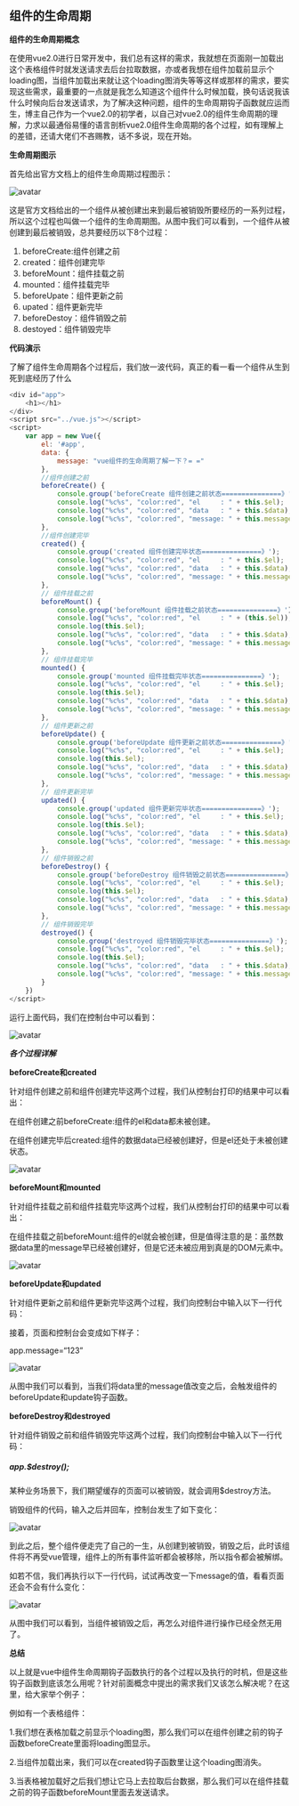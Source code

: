 ## 组件的生命周期

**组件的生命周期概念**

在使用vue2.0进行日常开发中，我们总有这样的需求，我就想在页面刚一加载出这个表格组件时就发送请求去后台拉取数据，亦或者我想在组件加载前显示个loading图，当组件加载出来就让这个loading图消失等等这样或那样的需求，要实现这些需求，最重要的一点就是我怎么知道这个组件什么时候加载，换句话说我该什么时候向后台发送请求，为了解决这种问题，组件的生命周期钩子函数就应运而生，博主自己作为一个vue2.0的初学者，以自己对vue2.0的组件生命周期的理解，力求以最通俗易懂的语言剖析vue2.0组件生命周期的各个过程，如有理解上的差错，还请大佬们不吝赐教，话不多说，现在开始。 

**生命周期图示**

首先给出官方文档上的组件生命周期过程图示：

![avatar](http://www.xiaozhoubg.com/public/img/0505_lifecycle.png)

这是官方文档给出的一个组件从被创建出来到最后被销毁所要经历的一系列过程，所以这个过程也叫做一个组件的生命周期图。从图中我们可以看到，一个组件从被创建到最后被销毁，总共要经历以下8个过程： 

1. beforeCreate:组件创建之前 
2. created：组件创建完毕 
3. beforeMount：组件挂载之前 
4. mounted：组件挂载完毕 
5. beforeUpate：组件更新之前 
6. upated：组件更新完毕 
7. beforeDestoy：组件销毁之前 
8. destoyed：组件销毁完毕 

**代码演示**

了解了组件生命周期各个过程后，我们放一波代码，真正的看一看一个组件从生到死到底经历了什么 

```javascript
<div id="app">
    <h1></h1>
</div>
<script src="../vue.js"></script>
<script>
    var app = new Vue({
        el: '#app',
        data: {
            message: "vue组件的生命周期了解一下？= ="
        },
        //组件创建之前
        beforeCreate() {
            console.group('beforeCreate 组件创建之前状态===============》');
            console.log("%c%s", "color:red", "el     : " + this.$el);
            console.log("%c%s", "color:red", "data   : " + this.$data);
            console.log("%c%s", "color:red", "message: " + this.message)
        },
        //组件创建完毕
        created() {
            console.group('created 组件创建完毕状态===============》');
            console.log("%c%s", "color:red", "el     : " + this.$el);
            console.log("%c%s", "color:red", "data   : " + this.$data);
            console.log("%c%s", "color:red", "message: " + this.message);
        },
        // 组件挂载之前
        beforeMount() {
            console.group('beforeMount 组件挂载之前状态===============》');
            console.log("%c%s", "color:red", "el     : " + (this.$el));
            console.log(this.$el);
            console.log("%c%s", "color:red", "data   : " + this.$data);
            console.log("%c%s", "color:red", "message: " + this.message);
        },
        // 组件挂载完毕
        mounted() {
            console.group('mounted 组件挂载完毕状态===============》');
            console.log("%c%s", "color:red", "el     : " + this.$el);
            console.log(this.$el);
            console.log("%c%s", "color:red", "data   : " + this.$data);
            console.log("%c%s", "color:red", "message: " + this.message);
        },
        // 组件更新之前
        beforeUpdate() {
            console.group('beforeUpdate 组件更新之前状态===============》');
            console.log("%c%s", "color:red", "el     : " + this.$el);
            console.log(this.$el);
            console.log("%c%s", "color:red", "data   : " + this.$data);
            console.log("%c%s", "color:red", "message: " + this.message);
        },
        // 组件更新完毕
        updated() {
            console.group('updated 组件更新完毕状态===============》');
            console.log("%c%s", "color:red", "el     : " + this.$el);
            console.log(this.$el);
            console.log("%c%s", "color:red", "data   : " + this.$data);
            console.log("%c%s", "color:red", "message: " + this.message);
        },
        // 组件销毁之前
        beforeDestroy() {
            console.group('beforeDestroy 组件销毁之前状态===============》');
            console.log("%c%s", "color:red", "el     : " + this.$el);
            console.log(this.$el);
            console.log("%c%s", "color:red", "data   : " + this.$data);
            console.log("%c%s", "color:red", "message: " + this.message);
        },
        // 组件销毁完毕
        destroyed() {
            console.group('destroyed 组件销毁完毕状态===============》');
            console.log("%c%s", "color:red", "el     : " + this.$el);
            console.log(this.$el);
            console.log("%c%s", "color:red", "data   : " + this.$data);
            console.log("%c%s", "color:red", "message: " + this.message)
        }
    })
</script>
```

运行上面代码，我们在控制台中可以看到： 

![avatar](http://www.xiaozhoubg.com/public/img/0505_Backstage.png)

***各个过程详解***

**beforeCreate和created**

针对组件创建之前和组件创建完毕这两个过程，我们从控制台打印的结果中可以看出：

在组件创建之前beforeCreate:组件的el和data都未被创建。

在组件创建完毕后created:组件的数据data已经被创建好，但是el还处于未被创建状态。

![avatar](http://www.xiaozhoubg.com/public/img/0505_Establish.png)

**beforeMount和mounted**

针对组件挂载之前和组件挂载完毕这两个过程，我们从控制台打印的结果中可以看出：

在组件挂载之前beforeMount:组件的el就会被创建，但是值得注意的是：虽然数据data里的message早已经被创建好，但是它还未被应用到真是的DOM元素中。

![avatar](http://www.xiaozhoubg.com/public/img/0505_mount.png)

**beforeUpdate和updated**

针对组件更新之前和组件更新完毕这两个过程，我们向控制台中输入以下一行代码：

接着，页面和控制台会变成如下样子：

app.message=“123”

![avatar](http://www.xiaozhoubg.com/public/img/0505_Toupdate.png)

从图中我们可以看到，当我们将data里的message值改变之后，会触发组件的beforeUpdate和update钩子函数。 

**beforeDestroy和destroyed**

针对组件销毁之前和组件销毁完毕这两个过程，我们向控制台中输入以下一行代码：

##### app.$destroy();

某种业务场景下，我们期望缓存的页面可以被销毁，就会调用$destroy方法。

销毁组件的代码，输入之后并回车，控制台发生了如下变化：

![avatar](http://www.xiaozhoubg.com/public/img/0505_Destruction.png)

到此之后，整个组件便走完了自己的一生，从创建到被销毁，销毁之后，此时该组件将不再受vue管理，组件上的所有事件监听都会被移除，所以指令都会被解绑。 

如若不信，我们再执行以下一行代码，试试再改变一下message的值，看看页面还会不会有什么变化： 

![avatar](http://www.xiaozhoubg.com/public/img/0505_Damagetest.png)

从图中我们可以看到，当组件被销毁之后，再怎么对组件进行操作已经全然无用了。 

**总结**

以上就是vue中组件生命周期钩子函数执行的各个过程以及执行的时机，但是这些钩子函数到底该怎么用呢？针对前面概念中提出的需求我们又该怎么解决呢？在这里，给大家举个例子： 

例如有一个表格组件：

1.我们想在表格加载之前显示个loading图，那么我们可以在组件创建之前的钩子函数beforeCreate里面将loading图显示。

2.当组件加载出来，我们可以在created钩子函数里让这个loading图消失。

3.当表格被加载好之后我们想让它马上去拉取后台数据，那么我们可以在组件挂载之前的钩子函数beforeMount里面去发送请求。 

